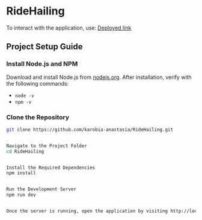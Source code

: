 # **RideHailing**

To interact with the application, use: [Deployed link](https://ridehailing.netlify.app/)

## **Project Setup Guide**

### **Install Node.js and NPM**
Download and install Node.js from [nodejs.org](https://nodejs.org). After installation, verify with the following commands:
- `node -v`
- `npm -v`

### **Clone the Repository**
```bash
git clone https://github.com/karobia-anastasia/RideHailing.git


Navigate to the Project Folder
cd RideHailing


Install the Required Dependencies
npm install


Run the Development Server
npm run dev


Once the server is running, open the application by visiting http://localhost:5173 in your web browser.
